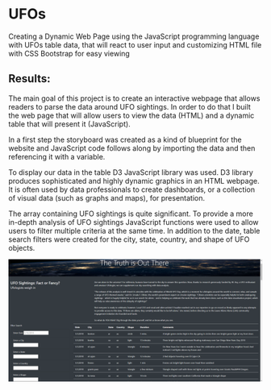 # UFOs
Creating a Dynamic Web Page using the JavaScript programming language with UFOs table data, that will react to user input and customizing HTML file with CSS Bootstrap for easy viewing


## Results:

The main goal of this project is to create an interactive webpage that allows readers to parse the data around UFO sightings. In order to do that I built the web page that will allow users to view the data (HTML) and a dynamic table that will present it (JavaScript).

In a first step the storyboard was created as a kind of blueprint for the website and JavaScript code follows along by importing the data and then referencing it with a variable.

To display our data in the table D3 JavaScript library was used. D3 library produces sophisticated and highly dynamic graphics in an HTML webpage. It is often used by data professionals to create dashboards, or a collection of visual data (such as graphs and maps), for presentation.

The array containing UFO sightings is quite significant. To provide a more in-depth analysis of UFO sightings JavaScript functions were used to allow users to filter multiple criteria at the same time. In addition to the date, table search filters were created for the city, state, country, and shape of UFO objects.



![This is an image](https://github.com/MilosPopov007/UFOs/blob/main/Web_page.png)
